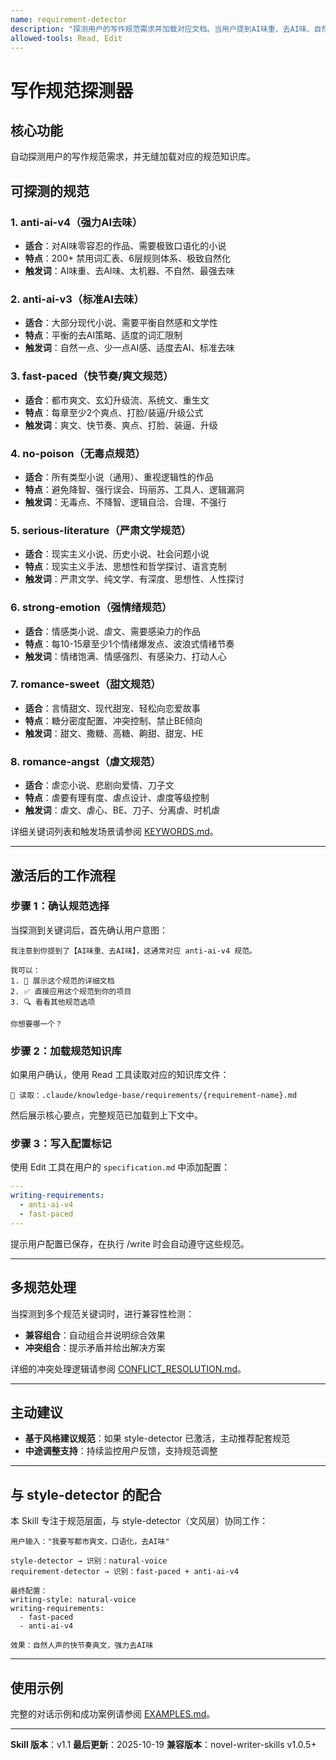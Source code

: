 ```yaml
---
name: requirement-detector
description: "探测用户的写作规范需求并加载对应文档。当用户提到AI味重、去AI味、自然、爽文、快节奏、爽点、无毒点、不降智、严肃文学、有深度、强情绪、打动人、甜文、撒糖、虐文、虐心、BE等关键词时自动激活。适用于讨论写作要求、AI去味方法、节奏控制、情感表达时使用。"
allowed-tools: Read, Edit
---
```


# 写作规范探测器

## 核心功能

自动探测用户的写作规范需求，并无缝加载对应的规范知识库。

## 可探测的规范

### 1. anti-ai-v4（强力AI去味）
- **适合**：对AI味零容忍的作品、需要极致口语化的小说
- **特点**：200+ 禁用词汇表、6层规则体系、极致自然化
- **触发词**：AI味重、去AI味、太机器、不自然、最强去味

### 2. anti-ai-v3（标准AI去味）
- **适合**：大部分现代小说、需要平衡自然感和文学性
- **特点**：平衡的去AI策略、适度的词汇限制
- **触发词**：自然一点、少一点AI感、适度去AI、标准去味

### 3. fast-paced（快节奏/爽文规范）
- **适合**：都市爽文、玄幻升级流、系统文、重生文
- **特点**：每章至少2个爽点、打脸/装逼/升级公式
- **触发词**：爽文、快节奏、爽点、打脸、装逼、升级

### 4. no-poison（无毒点规范）
- **适合**：所有类型小说（通用）、重视逻辑性的作品
- **特点**：避免降智、强行误会、玛丽苏、工具人、逻辑漏洞
- **触发词**：无毒点、不降智、逻辑自洽、合理、不强行

### 5. serious-literature（严肃文学规范）
- **适合**：现实主义小说、历史小说、社会问题小说
- **特点**：现实主义手法、思想性和哲学探讨、语言克制
- **触发词**：严肃文学、纯文学、有深度、思想性、人性探讨

### 6. strong-emotion（强情绪规范）
- **适合**：情感类小说、虐文、需要感染力的作品
- **特点**：每10-15章至少1个情绪爆发点、波浪式情绪节奏
- **触发词**：情绪饱满、情感强烈、有感染力、打动人心

### 7. romance-sweet（甜文规范）
- **适合**：言情甜文、现代甜宠、轻松向恋爱故事
- **特点**：糖分密度配置、冲突控制、禁止BE倾向
- **触发词**：甜文、撒糖、高糖、齁甜、甜宠、HE

### 8. romance-angst（虐文规范）
- **适合**：虐恋小说、悲剧向爱情、刀子文
- **特点**：虐要有理有度、虐点设计、虐度等级控制
- **触发词**：虐文、虐心、BE、刀子、分离虐、时机虐

详细关键词列表和触发场景请参阅 [KEYWORDS.md](KEYWORDS.md)。

---

## 激活后的工作流程

### 步骤 1：确认规范选择

当探测到关键词后，首先确认用户意图：

```
我注意到你提到了【AI味重、去AI味】，这通常对应 anti-ai-v4 规范。

我可以：
1. 📖 展示这个规范的详细文档
2. ✅ 直接应用这个规范到你的项目
3. 🔍 看看其他规范选项

你想要哪一个？
```

### 步骤 2：加载规范知识库

如果用户确认，使用 Read 工具读取对应的知识库文件：

```
📖 读取：.claude/knowledge-base/requirements/{requirement-name}.md
```

然后展示核心要点，完整规范已加载到上下文中。

### 步骤 3：写入配置标记

使用 Edit 工具在用户的 `specification.md` 中添加配置：

```yaml
---
writing-requirements:
  - anti-ai-v4
  - fast-paced
---
```

提示用户配置已保存，在执行 /write 时会自动遵守这些规范。

---

## 多规范处理

当探测到多个规范关键词时，进行兼容性检测：

- **兼容组合**：自动组合并说明综合效果
- **冲突组合**：提示矛盾并给出解决方案

详细的冲突处理逻辑请参阅 [CONFLICT_RESOLUTION.md](CONFLICT_RESOLUTION.md)。

---

## 主动建议

- **基于风格建议规范**：如果 style-detector 已激活，主动推荐配套规范
- **中途调整支持**：持续监控用户反馈，支持规范调整

---

## 与 style-detector 的配合

本 Skill 专注于规范层面，与 style-detector（文风层）协同工作：

```
用户输入："我要写都市爽文，口语化，去AI味"

style-detector → 识别：natural-voice
requirement-detector → 识别：fast-paced + anti-ai-v4

最终配置：
writing-style: natural-voice
writing-requirements:
  - fast-paced
  - anti-ai-v4

效果：自然人声的快节奏爽文，强力去AI味
```

---

## 使用示例

完整的对话示例和成功案例请参阅 [EXAMPLES.md](EXAMPLES.md)。

---

**Skill 版本**：v1.1
**最后更新**：2025-10-19
**兼容版本**：novel-writer-skills v1.0.5+
